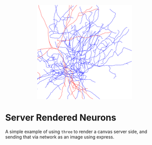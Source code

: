 <p align="center">
  <a href="https://github.com/kenjinp/serverside-threejs" target="_blank" rel="noopener noreferrer">
    <img width="300" src="https://raw.githubusercontent.com/kenjinp/morphoviewer-node/master/example.png" alt="serverside-neurons">
  </a>
</p>

# Server Rendered Neurons

A simple example of using `three` to render a canvas server side, and sending that via network as an image using express.
